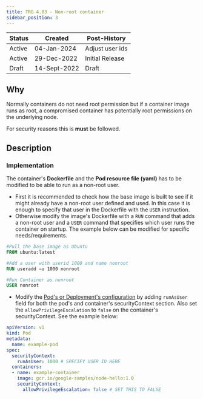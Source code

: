 ```yaml
---
title: TRG 4.03 - Non-root container
sidebar_position: 3
---
```


| Status | Created      | Post-History                     |
|--------|--------------|----------------------------------|
| Active | 04-Jan-2024  | Adjust user ids                  |
| Active | 29-Dec-2022  | Initial Release                  |
| Draft  | 14-Sept-2022 | Draft                            |

## Why

Normally containers do not need root permission but if a container image runs as root, a compromised container has potentially root permissions on the underlying node.

For security reasons this is **must** be followed.

## Description

### Implementation

The container's **Dockerfile** and the **Pod resource file (yaml)** has to be modified to be able to run as a non-root user.

- First it is recommended to check how the base image is built to see if it
  might already have a non-root user defined and used. In this case it is enough
  to specify that user in the Dockerfile with the `USER` instruction.
- Otherwise modify the image's Dockerfile with a `RUN` command that adds a non-root user
  and a `USER` command that specifies which user runs the container on startup.
  The example below can be modified for specific needs/requirements.

```Dockerfile
#Pull the base image as Ubuntu
FROM ubuntu:latest

#Add a user with userid 1000 and name nonroot
RUN useradd −u 1000 nonroot

#Run Container as nonroot
USER nonroot
```

- Modify the [Pod's or Deployment's configuration](https://kubernetes.io/docs/tasks/configure-pod-container/security-context/#set-the-security-context-for-a-container) by adding `runAsUser` field for both the pod's and container's securityContext section. Also set the `allowPrivilegeEscalation` to `false` on the container's securityContext. See the example below:

```yaml
apiVersion: v1
kind: Pod
metadata:
  name: example-pod
spec:
  securityContext:
    runAsUser: 1000 # SPECIFY USER ID HERE
  containers:
  - name: example-container
    image: gcr.io/google-samples/node-hello:1.0
    securityContext:
      allowPrivilegeEscalation: false # SET THIS TO FALSE
```
